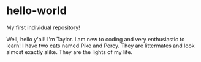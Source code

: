 # hello-world
My first individual repository!

Well, hello y'all!
I'm Taylor. I am new to coding and very enthusiastic to learn!
I have two cats named Pike and Percy. They are littermates and look almost exactly alike.
They are the lights of my life. 

